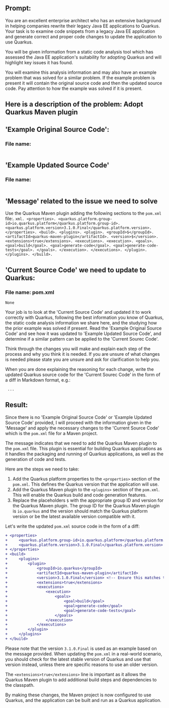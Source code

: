 ## Prompt:
You are an excellent enterprise architect who has an extensive
background in helping companies rewrite their legacy Java EE applications to 
Quarkus.  Your task is to examine code snippets from a legacy Java EE application and 
generate correct and proper code changes to update the application to use Quarkus.

You will be given information from a static code analysis tool which has assessed the 
Java EE application's suitability for adopting Quarkus and will highlight key issues it has found.

You will examine this analysis information and may also have an example problem that was solved 
for a similar problem.  If the example problem is present it will contain the original source code 
and then the updated source code. Pay attention to how the example was solved if it is present.  

## Here is a description of the problem: Adopt Quarkus Maven plugin


## 'Example Original Source Code':
### File name: 
```

```


## 'Example Updated Source Code'
### File name: 
```

```

## 'Message' related to the issue we need to solve
Use the Quarkus Maven plugin adding the following sections to the `pom.xml` file:. ```xml. <properties>. <quarkus.platform.group-id>io.quarkus.platform</quarkus.platform.group-id>. <quarkus.platform.version>3.1.0.Final</quarkus.platform.version>. </properties>. <build>. <plugins>. <plugin>. <groupId>$</groupId>. <artifactId>quarkus-maven-plugin</artifactId>. <version>$</version>. <extensions>true</extensions>. <executions>. <execution>. <goals>. <goal>build</goal>. <goal>generate-code</goal>. <goal>generate-code-tests</goal>. </goals>. </execution>. </executions>. </plugin>. </plugins>. </build>. ```

## 'Current Source Code' we need to update to Quarkus:
### File name: pom.xml
```
None
```


Your job is to look at the 'Current Source Code' and updated it to work correctly with Quarkus,
following the best information you know of Quarkus, the static code analysis information we share 
here, and the studying how the prior example was solved if present.  Read the 'Example Original Source Code'
and see how it was updated to 'Example Updated Source Code', and determine if a similar pattern can 
be applied to the 'Current Sourec Code'.

Think through the changes you will make and explain each step of the process and why you think it is needed.
If you are unsure of what changes is needed please state you are unsure and ask 
for clarification to help you.

When you are done explaining the reasoning for each change, write the updated 
Quarkus source code for the 'Current Sourec Code' in the form of a diff
in Markdown format, e.g.:

```diff
 ...
```


## Result:
Since there is no 'Example Original Source Code' or 'Example Updated Source Code' provided, I will proceed with the information given in the 'Message' and apply the necessary changes to the 'Current Source Code' which is the `pom.xml` file for a Maven project.

The message indicates that we need to add the Quarkus Maven plugin to the `pom.xml` file. This plugin is essential for building Quarkus applications as it handles the packaging and running of Quarkus applications, as well as the generation of code and tests.

Here are the steps we need to take:

1. Add the Quarkus platform properties to the `<properties>` section of the `pom.xml`. This defines the Quarkus version that the application will use.
2. Add the Quarkus Maven plugin to the `<plugins>` section of the `pom.xml`. This will enable the Quarkus build and code generation features.
3. Replace the placeholders `$` with the appropriate group ID and version for the Quarkus Maven plugin. The group ID for the Quarkus Maven plugin is `io.quarkus` and the version should match the Quarkus platform version or be the latest available version compatible with it.

Let's write the updated `pom.xml` source code in the form of a diff:

```diff
+ <properties>
+     <quarkus.platform.group-id>io.quarkus.platform</quarkus.platform.group-id>
+     <quarkus.platform.version>3.1.0.Final</quarkus.platform.version>
+ </properties>
+ <build>
+     <plugins>
+         <plugin>
+             <groupId>io.quarkus</groupId>
+             <artifactId>quarkus-maven-plugin</artifactId>
+             <version>3.1.0.Final</version> <!-- Ensure this matches the Quarkus platform version -->
+             <extensions>true</extensions>
+             <executions>
+                 <execution>
+                     <goals>
+                         <goal>build</goal>
+                         <goal>generate-code</goal>
+                         <goal>generate-code-tests</goal>
+                     </goals>
+                 </execution>
+             </executions>
+         </plugin>
+     </plugins>
+ </build>
```

Please note that the version `3.1.0.Final` is used as an example based on the message provided. When updating the `pom.xml` in a real-world scenario, you should check for the latest stable version of Quarkus and use that version instead, unless there are specific reasons to use an older version.

The `<extensions>true</extensions>` line is important as it allows the Quarkus Maven plugin to add additional build steps and dependencies to the classpath.

By making these changes, the Maven project is now configured to use Quarkus, and the application can be built and run as a Quarkus application.

